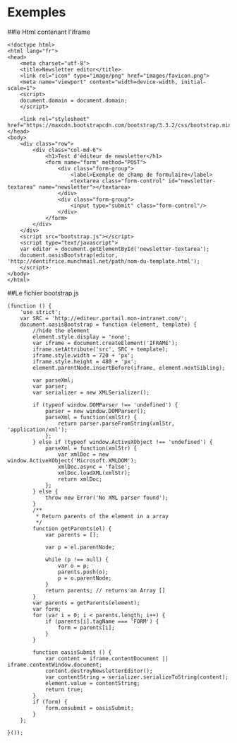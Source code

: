 Exemples
==================================

##le Html contenant l'iframe

	<!doctype html>
	<html lang="fr">
	<head>
		<meta charset="utf-8">
		<title>Newsletter editor</title>
		<link rel="icon" type="image/png" href="images/favicon.png">
		<meta name="viewport" content="width=device-width, initial-scale=1">
	    <script>
	    document.domain = document.domain;
	    </script>

		<link rel="stylesheet" href="https://maxcdn.bootstrapcdn.com/bootstrap/3.3.2/css/bootstrap.min.css">
	</head>
	<body>
		<div class="row">
			<div class="col-md-6">
				<h1>Test d'éditeur de newsletter</h1>
				<form name="form" method="POST">
					<div class="form-group">
						<label>Exemple de champ de formulaire</label>
						<textarea class="form-control" id="newsletter-textarea" name="newsletter"></textarea>
					</div>
					<div class="form-group">
						<input type="submit" class="form-control"/>
					</div>
				</form>
			</div>
		</div>
		<script src="bootstrap.js"></script>
		<script type="text/javascript">
		var editor = document.getElementById('newsletter-textarea');
		document.oasisBootstrap(editor, 'http://dentifrice.munchmail.net/path/nom-du-template.html');
		</script>
	</body>
	</html>

##Le fichier bootstrap.js

	(function () {
	    'use strict';
	    var SRC = 'http://editeur.portail.mon-intranet.com/';
		document.oasisBootstrap = function (element, template) {
	        //hide the element
	        element.style.display = 'none';
		    var iframe = document.createElement('IFRAME');
	        iframe.setAttribute('src', SRC + template);
	        iframe.style.width = 720 + 'px';
	        iframe.style.height = 480 + 'px';
	        element.parentNode.insertBefore(iframe, element.nextSibling);

	        var parseXml;
	        var parser;
	        var serializer = new XMLSerializer();

	        if (typeof window.DOMParser !== 'undefined') {
	            parser = new window.DOMParser();
	            parseXml = function(xmlStr) {
	                return parser.parseFromString(xmlStr, 'application/xml');
	            };
	        } else if (typeof window.ActiveXObject !== 'undefined') {
	            parseXml = function(xmlStr) {
	                var xmlDoc = new window.ActiveXObject('Microsoft.XMLDOM');
	                xmlDoc.async = 'false';
	                xmlDoc.loadXML(xmlStr);
	                return xmlDoc;
	            };
	        } else {
	            throw new Error('No XML parser found');
	        }
	        /**
	         * Return parents of the element in a array
	         */
	        function getParents(el) {
	            var parents = [];

	            var p = el.parentNode;

	            while (p !== null) {
	                var o = p;
	                parents.push(o);
	                p = o.parentNode;
	            }
	            return parents; // returns an Array []
	        }
	        var parents = getParents(element);
	        var form;
	        for (var i = 0; i < parents.length; i++) {
	            if (parents[i].tagName === 'FORM') {
	                form = parents[i];
	            }
	        }

	        function oasisSubmit () {
	            var content = iframe.contentDocument || iframe.contentWindow.document;
	            content.destroyNewsletterEditor();
	            var contentString = serializer.serializeToString(content);
	            element.value = contentString;
	            return true;
	        }
	        if (form) {
	            form.onsubmit = oasisSubmit;
	        }
	    };

	}());
